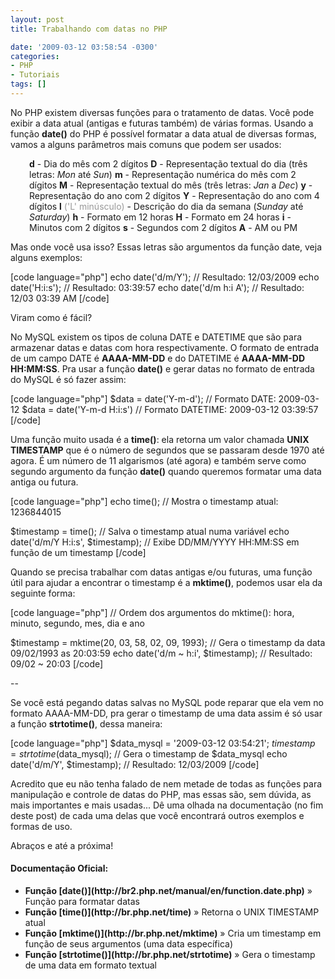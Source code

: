 ```yaml
---
layout: post
title: Trabalhando com datas no PHP

date: '2009-03-12 03:58:54 -0300'
categories:
- PHP
- Tutoriais
tags: []
---
```

No PHP existem diversas funções para o tratamento de datas. Você pode exibir a data atual (antigas e futuras também) de várias formas. Usando a função <strong>date()</strong> do PHP é possível formatar a data atual de diversas formas, vamos a alguns parâmetros mais comuns que podem ser usados:

<p style="padding-left: 30px;"><strong>d</strong> - Dia do mês com 2 dígitos
<strong>D</strong> - Representação textual do dia (três letras: <em>Mon</em> até <em>Sun</em>)
<strong>m</strong> - Representação numérica do mês com 2 dígitos
<strong>M</strong> - Representação textual do mês (três letras: <em>Jan</em> a <em>Dec</em>)
<strong>y</strong> - Representação do ano com 2 dígitos
<strong>Y</strong> - Representação do ano com 4 dígitos
<strong>l</strong> <span style="color: #999999;">('L' minúsculo)</span> - Descrição do dia da semana (<em>Sunday</em> até <em>Saturday</em>)
<strong>h</strong> - Formato em 12 horas
<strong>H</strong> - Formato em 24 horas
<strong>i</strong> - Minutos com 2 dígitos
<strong>s</strong> - Segundos com 2 dígitos
<strong>A</strong> - AM ou PM

Mas onde você usa isso? Essas letras são argumentos da função date, veja alguns exemplos:


[code language="php"]
echo date('d/m/Y'); // Resultado: 12/03/2009
echo date('H:i:s'); // Resultado: 03:39:57
echo date('d/m h:i A'); // Resultado: 12/03 03:39 AM
[/code]

Viram como é fácil?

No MySQL existem os tipos de coluna DATE e DATETIME que são para armazenar datas e datas com hora respectivamente. O formato de entrada de um campo DATE é <strong>AAAA-MM-DD</strong> e do DATETIME é <strong>AAAA-MM-DD HH:MM:SS</strong>. Pra usar a função <strong>date()</strong> e gerar datas no formato de entrada do MySQL é só fazer assim:


[code language="php"]
$data = date('Y-m-d'); // Formato DATE: 2009-03-12
$data = date('Y-m-d H:i:s') // Formato DATETIME: 2009-03-12 03:39:57
[/code]

Uma função muito usada é a <strong>time()</strong>: ela retorna um valor chamada <strong>UNIX TIMESTAMP</strong> que é o número de segundos que se passaram desde 1970 até agora. É um número de 11 algarismos (até agora) e também serve como segundo argumento da função <strong>date()</strong> quando queremos formatar uma data antiga ou futura.


[code language="php"]
echo time(); // Mostra o timestamp atual: 1236844015

$timestamp = time(); // Salva o timestamp atual numa variável
echo date('d/m/Y H:i:s', $timestamp); // Exibe DD/MM/YYYY HH:MM:SS em função de um timestamp
[/code]

Quando se precisa trabalhar com datas antigas e/ou futuras, uma função útil para ajudar a encontrar o timestamp é a <strong>mktime()</strong>, podemos usar ela da seguinte forma:


[code language="php"]
// Ordem dos argumentos do mktime(): hora, minuto, segundo, mes, dia e ano

$timestamp = mktime(20, 03, 58, 02, 09, 1993); // Gera o timestamp da data 09/02/1993 as 20:03:59
echo date('d/m ~ h:i', $timestamp); // Resultado: 09/02 ~ 20:03
[/code]

--

Se você está pegando datas salvas no MySQL pode reparar que ela vem no formato AAAA-MM-DD, pra gerar o timestamp de uma data assim é só usar a função <strong>strtotime()</strong>, dessa maneira:


[code language="php"]
$data_mysql = '2009-03-12 03:54:21';
$timestamp = strtotime($data_mysql); // Gera o timestamp de $data_mysql
echo date('d/m/Y', $timestamp); // Resultado: 12/03/2009
[/code]

Acredito que eu não tenha falado de nem metade de todas as funções para manipulação e controle de datas do PHP, mas essas são, sem dúvida, as mais importantes e mais usadas... Dê uma olhada na documentação (no fim deste post) de cada uma delas que você encontrará outros exemplos e formas de uso.

Abraços e até a próxima!

<h4>Documentação Oficial:</h4>
<ul>
<li><strong>Função [date()](http://br2.php.net/manual/en/function.date.php)</strong> » Função para formatar datas</li>
<li><strong>Função [time()](http://br.php.net/time)</strong> » Retorna o UNIX TIMESTAMP atual</li>
<li><strong>Função [mktime()](http://br.php.net/mktime)</strong> » Cria um timestamp em função de seus argumentos (uma data específica)</li>
<li><strong>Função [strtotime()](http://br.php.net/strtotime)</strong> » Gera o timestamp de uma data em formato textual</li>
</ul>
